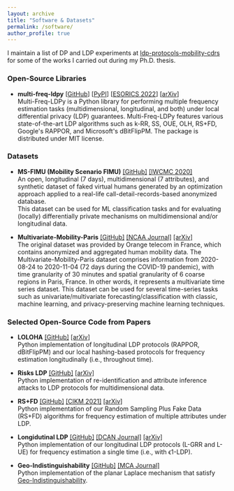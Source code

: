 ```yaml
---
layout: archive
title: "Software & Datasets"
permalink: /software/
author_profile: true
---
```


I maintain a list of DP and LDP experiments at [ldp-protocols-mobility-cdrs](https://github.com/hharcolezi/ldp-protocols-mobility-cdrs) for some of the works I carried out during my Ph.D. thesis.

### Open-Source Libraries

- **multi-freq-ldpy** [[GitHub](https://github.com/hharcolezi/multi-freq-ldpy)] [[PyPI](https://pypi.org/project/multi-freq-ldpy/)] [[ESORICS 2022](https://doi.org/10.1007/978-3-031-17143-7_40)] [[arXiv](https://arxiv.org/abs/2205.02648)]\
Multi-Freq-LDPy is a Python library for performing multiple frequency estimation tasks (multidimensional, longitudinal, and both) under local differential privacy (LDP) guarantees. Multi-Freq-LDPy features various state-of-the-art LDP algorithms such as k-RR, SS, OUE, OLH, RS+FD, Google's RAPPOR, and Microsoft's dBitFlipPM. The package is distributed under MIT license.

### Datasets

- **MS-FIMU (Mobility Scenario FIMU)** [[GitHub]](https://github.com/hharcolezi/OpenMSFIMU) [[IWCMC 2020]](https://doi.org/10.1109/iwcmc48107.2020.9148138)\
An open, longitudinal (7 days), multidimensional (7 attributes), and synthetic dataset of faked virtual humans generated by an optimization approach applied to a real-life call-detail-records-based anonymized database.\
This dataset can be used for ML classification tasks and for evaluating (locally) differentially private mechanisms on multidimensional and/or longitudinal data.

- **Multivariate-Mobility-Paris** [[GitHub]](https://github.com/hharcolezi/ldp-protocols-mobility-cdrs/blob/main/papers/%5B3%5D/ML_final_df_real.csv) [[NCAA Journal]](https://link.springer.com/article/10.1007/s00521-022-07393-0) [[arXiv]](https://arxiv.org/abs/2205.00436)\
The original dataset was provided by Orange telecom in France, which contains anonymized and aggregated human mobility data. The Multivariate-Mobility-Paris dataset comprises information from 2020-08-24 to 2020-11-04 (72 days during the COVID-19 pandemic), with time granularity of 30 minutes and spatial granularity of 6 coarse regions in Paris, France. In other words, it represents a multivariate time series dataset. This dataset can be used for several time-series tasks such as univariate/multivariate forecasting/classification with classic, machine learning, and privacy-preserving machine learning techniques.


### Selected Open-Source Code from Papers
- **LOLOHA** [[GitHub]](https://github.com/hharcolezi/LOLOHA) [[arXiv]]()\
Python implementation of longitudinal LDP protocols (RAPPOR, dBitFlipPM) and our local hashing-based protocols for frequency estimation longitudinally (i.e., throughout time).

- **Risks LDP** [[GitHub]](https://github.com/hharcolezi/risks-ldp) [[arXiv]](https://arxiv.org/abs/2209.01684)\
Python implementation of re-identification and attribute inference attacks to LDP protocols for multidimensional data.

- **RS+FD** [[GitHub]](https://github.com/hharcolezi/ldp-protocols-mobility-cdrs/tree/main/papers/%5B2%5D) [[CIKM 2021]](https://doi.org/10.1145/3459637.3482467) [[arXiv]](https://arxiv.org/abs/2109.07269)\
Python implementation of our Random Sampling Plus Fake Data (RS+FD) algorithms for frequency estimation of multiple attributes under LDP.

- **Longidutinal LDP** [[GitHub]](https://github.com/hharcolezi/ldp-protocols-mobility-cdrs/tree/main/papers/%5B4%5D) [[DCAN Journal]](https://doi.org/10.1016/j.dcan.2022.07.003) [[arXiv]](https://arxiv.org/abs/2111.04636)\
Python implementation of our longitudinal LDP protocols (L-GRR and L-UE) for frequency estimation a single time (i.e., with ϵ1-LDP).

- **Geo-Indistinguishability** [[GitHub]](https://github.com/hharcolezi/ldp-protocols-mobility-cdrs/tree/main/papers/%5B5%5D) [[MCA Journal]](https://doi.org/10.3390/mca26030056)\
Python implementation of the planar Laplace mechanism that satisfy [Geo-Indistinguishability](https://doi.org/10.1145/2508859.2516735).
